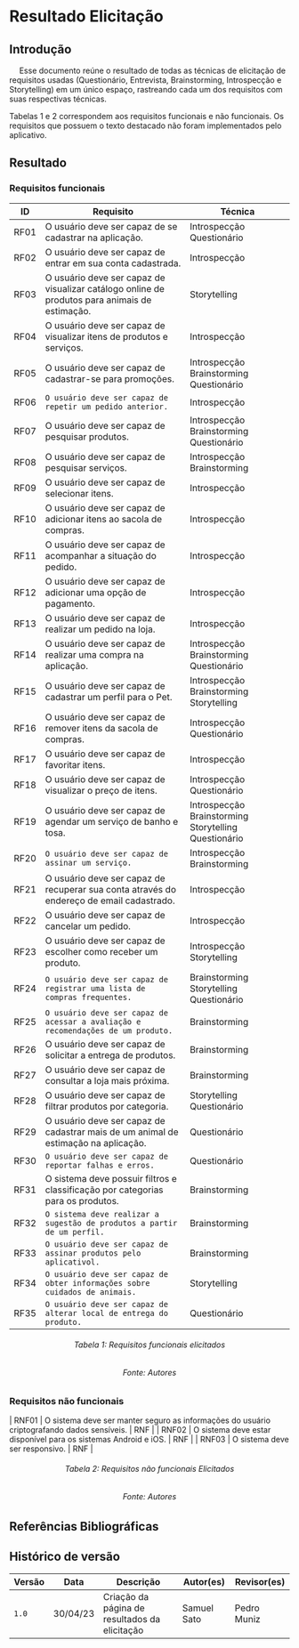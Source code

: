 # Resultado Elicitação

## Introdução
 
Esse documento reúne o resultado de todas as técnicas de elicitação de requisitos usadas (Questionário, Entrevista, Brainstorming, Introspecção e  Storytelling) em um único espaço, rastreando cada um dos requisitos com suas respectivas técnicas.

Tabelas 1 e 2 correspondem aos requisitos funcionais e não funcionais. Os requisitos que possuem o texto destacado não foram implementados pelo aplicativo.


## Resultado

### Requisitos funcionais

| ID | Requisito | Técnica |
|----|-----------|---------|
| RF01 | O usuário deve ser capaz de se cadastrar na aplicação.| Introspecção Questionário|
| RF02 | O usuário deve ser capaz de entrar em sua conta cadastrada.| Introspecção |
| RF03 | O usuário deve ser capaz de visualizar catálogo online de produtos para animais de estimação.| Storytelling |
| RF04 | O usuário deve ser capaz de visualizar itens de produtos e serviços.| Introspecção |
| RF05 | O usuário deve ser capaz de cadastrar-se para promoções.| Introspecção Brainstorming Questionário|
| RF06 | `O usuário deve ser capaz de repetir um pedido anterior.`| Introspecção |
| RF07 | O usuário deve ser capaz de pesquisar produtos.| Introspecção Brainstorming Questionário|
| RF08 | O usuário deve ser capaz de pesquisar serviços.| Introspecção Brainstorming|
| RF09 | O usuário deve ser capaz de selecionar itens.| Introspecção |
| RF10 | O usuário deve ser capaz de adicionar itens ao sacola de compras.| Introspecção |
| RF11 | O usuário deve ser capaz de acompanhar a situação do pedido.| Introspecção |
| RF12 | O usuário deve ser capaz de adicionar uma opção de pagamento.| Introspecção |
| RF13 | O usuário deve ser capaz de realizar um pedido na loja.| Introspecção |
| RF14 | O usuário deve ser capaz de realizar uma compra na aplicação.| Introspecção Brainstorming Questionário|
| RF15 | O usuário deve ser capaz de cadastrar um perfil para o Pet.| Introspecção Brainstorming Storytelling|
| RF16 | O usuário deve ser capaz de remover itens da sacola de compras.| Introspecção Questionário|
| RF17 | O usuário deve ser capaz de favoritar itens. | Introspecção |
| RF18 | O usuário deve ser capaz de visualizar o preço de itens. | Introspecção Questionário|
| RF19 | O usuário deve ser capaz de agendar um serviço de banho e tosa.| Introspecção Brainstorming Storytelling Questionário|
| RF20 | `O usuário deve ser capaz de assinar um serviço.`| Introspecção Brainstorming |
| RF21 | O usuário deve ser capaz de recuperar sua conta através do endereço de email cadastrado.|Introspecção|
| RF22 | O usuário deve ser capaz de cancelar um pedido.| Introspecção |
| RF23 | O usuário deve ser capaz de escolher como receber um produto.| Introspecção Storytelling|
| RF24 | `O usuário deve ser capaz de registrar uma lista de compras frequentes.`| Brainstorming Storytelling Questionário|
| RF25 | `O usuário deve ser capaz de acessar a avaliação e recomendações de um produto.`| Brainstorming |
| RF26 | O usuário deve ser capaz de solicitar a entrega de produtos.| Brainstorming |
| RF27 | O usuário deve ser capaz de consultar a loja mais próxima. | Brainstorming |
| RF28 | O usuário deve ser capaz de filtrar produtos por categoria. | Storytelling Questionário|
| RF29 | O usuário deve ser capaz de cadastrar mais de um animal de estimação na aplicação. | Questionário |
| RF30 | `O usuário deve ser capaz de reportar falhas e erros.` | Questionário |
| RF31 | O sistema deve possuir filtros e classificação por categorias para os produtos. |Brainstorming|
| RF32 | `O sistema deve realizar a sugestão de produtos a partir de um perfil.` |Brainstorming|
| RF33 | `O usuário deve ser capaz de assinar produtos pelo aplicativol.` |Brainstorming|
| RF34 | `O usuário deve ser capaz de obter informações sobre cuidados de animais.` |Storytelling |
| RF35 | `O usuário deve ser capaz de alterar local de entrega do produto.` | Questionário |

<h6 align = "center"> Tabela 1: Requisitos funcionais elicitados </h6>
<h6 align = "center"> Fonte: Autores </h6>

### Requisitos não funcionais

| RNF01 | O sistema deve ser manter seguro as informações do usuário criptografando dados sensíveis. | RNF |
| RNF02 | O sistema deve estar disponível para os sistemas Android e iOS. | RNF |
| RNF03 | O sistema deve ser responsivo. | RNF |

<h6 align = "center"> Tabela 2: Requisitos não funcionais Elicitados </h6>
<h6 align = "center"> Fonte: Autores </h6>

## Referências Bibliográficas


## Histórico de versão
 
 |  Versão  |   Data   |                      Descrição                      |    Autor(es)   |  Revisor(es)  |
| -------- | -------- | --------------------------------------------------- | -------------- | ------------- |
|  `1.0`   | 30/04/23 | Criação da página de resultados da elicitação | Samuel Sato       | Pedro Muniz  |